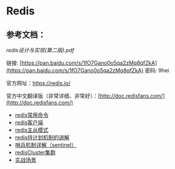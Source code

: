 # Redis

## 参考文档：

_redis设计与实现\(第二版\).pdf_

链接: [https://pan.baidu.com/s/1fO7Gano0o5qa2zMq8qfZkA](https://pan.baidu.com/s/1fO7Gano0o5qa2zMq8qfZkA) 密码: 9hei

官方网址：[https://redis.io/   ](https://redis.io/)

官方中文翻译版（非常详细、非常好）：[http://doc.redisfans.com/](http://doc.redisfans.com/)



* [redis常用命令](/redis/redischang-yong-ming-ling.md) 
* [redis客户端](/redis/rediske-hu-duan.md) 
* [redis主从模式](/redis/rediszhu-cong-mo-shi.md) 
* [redis持计划机制的讲解](/redis/redischi-ji-hua-ji-zhi-de-jiang-jie.md) 
* [哨兵机制详解（sentinel）](/redis/shao-bing-ji-zhi-xiang-jie.md)
* [redisCluster集群](/redis/redisclusterji-qun.md) 
* [实战场景](/redis/shi-zhan-chang-jing.md)



